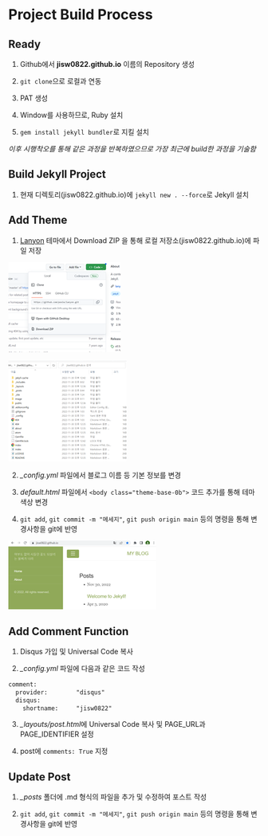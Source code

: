 # Project Build Process

## Ready

1. Github에서 **jisw0822.github.io** 이름의 Repository 생성

2. `git clone`으로 로컬과 연동

3. PAT 생성

4. Window를 사용하므로, Ruby 설치

5. `gem install jekyll bundler`로 지킬 설치

*이후 시행착오를 통해 같은 과정을 반복하였으므로 가장 최근에 build한 과정을 기술함*


## Build Jekyll Project 

1. 현재 디렉토리(jisw0822.github.io)에 `jekyll new . --force`로 Jekyll 설치


## Add Theme

1. [Lanyon](https://github.com/poole/lanyon) 테마에서 Download ZIP 을 통해 로컬 저장소(jisw0822.github.io)에 파일 저장

![Download ZIP](image/downloadzipimage.png)

![local](image/themeimage.png)

2. *_config.yml* 파일에서 블로그 이름 등 기본 정보를 변경

3. *default.html* 파일에서 `<body class="theme-base-0b">` 코드 추가를 통해 테마 색상 변경

3. `git add`, `git commit -m "메세지"`, `git push origin main` 등의 명령을 통해  변경사항을 git에 반영

![color](image/colorthemeimage.png)


## Add Comment Function

1. Disqus 가입 및 Universal Code 복사

2. *_config.yml* 파일에 다음과 같은 코드 작성 

```
comment:
  provider:        "disqus"
  disqus:
    shortname:     "jisw0822" 
```

3. *_layouts/post.html*에 Universal Code 복사 및 PAGE_URL과 PAGE_IDENTIFIER 설정

4. post에 `comments: True` 지정


## Update Post

1. *_posts* 폴더에 .md 형식의 파일을 추가 및 수정하여 포스트 작성

2. `git add`, `git commit -m "메세지"`, `git push origin main` 등의 명령을 통해  변경사항을 git에 반영
